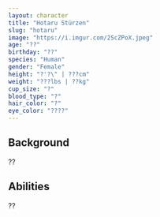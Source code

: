 ```yaml
---
layout: character
title: "Hotaru Stürzen"
slug: "hotaru"
image: "https://i.imgur.com/2ScZPoX.jpeg"
age: "??"
birthday: "??"
species: "Human"
gender: "Female"
height: "?'?\" | ???cm"
weight: "???lbs | ??kg"
cup_size: "?"
blood_type: "?"
hair_color: "?"
eye_color: "????"
---
```


## Background

??

## Abilities

??
